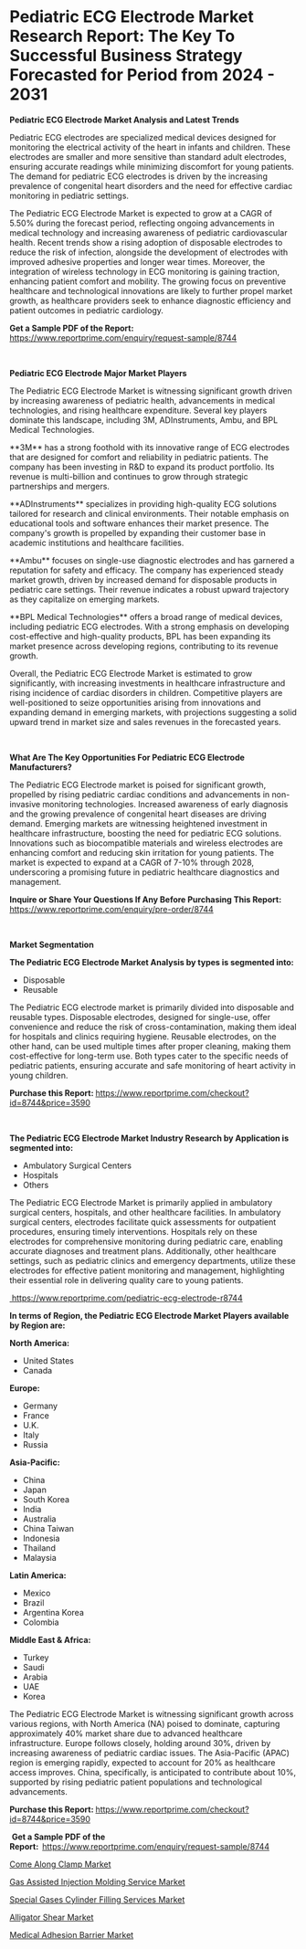<p><h1>Pediatric ECG Electrode Market Research Report: The Key To Successful Business Strategy Forecasted for Period from 2024 - 2031</h1></p><p><strong>Pediatric ECG Electrode Market Analysis and Latest Trends</strong></p>
<p><p>Pediatric ECG electrodes are specialized medical devices designed for monitoring the electrical activity of the heart in infants and children. These electrodes are smaller and more sensitive than standard adult electrodes, ensuring accurate readings while minimizing discomfort for young patients. The demand for pediatric ECG electrodes is driven by the increasing prevalence of congenital heart disorders and the need for effective cardiac monitoring in pediatric settings.</p><p>The Pediatric ECG Electrode Market is expected to grow at a CAGR of 5.50% during the forecast period, reflecting ongoing advancements in medical technology and increasing awareness of pediatric cardiovascular health. Recent trends show a rising adoption of disposable electrodes to reduce the risk of infection, alongside the development of electrodes with improved adhesive properties and longer wear times. Moreover, the integration of wireless technology in ECG monitoring is gaining traction, enhancing patient comfort and mobility. The growing focus on preventive healthcare and technological innovations are likely to further propel market growth, as healthcare providers seek to enhance diagnostic efficiency and patient outcomes in pediatric cardiology.</p></p>
<p><strong>Get a Sample PDF of the Report:&nbsp;</strong> <a href="https://www.reportprime.com/enquiry/request-sample/8744?utm_campaign=104&utm_medium=2&utm_source=Github&utm_content=ia&utm_term=28112024&utm_id=pediatric-ecg-electrode">https://www.reportprime.com/enquiry/request-sample/8744</a></p>
<p>&nbsp;</p>
<p><strong>Pediatric ECG Electrode Major Market Players</strong></p>
<p><p>The Pediatric ECG Electrode Market is witnessing significant growth driven by increasing awareness of pediatric health, advancements in medical technologies, and rising healthcare expenditure. Several key players dominate this landscape, including 3M, ADInstruments, Ambu, and BPL Medical Technologies. </p><p>**3M** has a strong foothold with its innovative range of ECG electrodes that are designed for comfort and reliability in pediatric patients. The company has been investing in R&D to expand its product portfolio. Its revenue is multi-billion and continues to grow through strategic partnerships and mergers.</p><p>**ADInstruments** specializes in providing high-quality ECG solutions tailored for research and clinical environments. Their notable emphasis on educational tools and software enhances their market presence. The company's growth is propelled by expanding their customer base in academic institutions and healthcare facilities.</p><p>**Ambu** focuses on single-use diagnostic electrodes and has garnered a reputation for safety and efficacy. The company has experienced steady market growth, driven by increased demand for disposable products in pediatric care settings. Their revenue indicates a robust upward trajectory as they capitalize on emerging markets.</p><p>**BPL Medical Technologies** offers a broad range of medical devices, including pediatric ECG electrodes. With a strong emphasis on developing cost-effective and high-quality products, BPL has been expanding its market presence across developing regions, contributing to its revenue growth.</p><p>Overall, the Pediatric ECG Electrode Market is estimated to grow significantly, with increasing investments in healthcare infrastructure and rising incidence of cardiac disorders in children. Competitive players are well-positioned to seize opportunities arising from innovations and expanding demand in emerging markets, with projections suggesting a solid upward trend in market size and sales revenues in the forecasted years.</p></p>
<p>&nbsp;</p>
<p><strong>What Are The Key Opportunities For Pediatric ECG Electrode Manufacturers?</strong></p>
<p><p>The Pediatric ECG Electrode market is poised for significant growth, propelled by rising pediatric cardiac conditions and advancements in non-invasive monitoring technologies. Increased awareness of early diagnosis and the growing prevalence of congenital heart diseases are driving demand. Emerging markets are witnessing heightened investment in healthcare infrastructure, boosting the need for pediatric ECG solutions. Innovations such as biocompatible materials and wireless electrodes are enhancing comfort and reducing skin irritation for young patients. The market is expected to expand at a CAGR of 7-10% through 2028, underscoring a promising future in pediatric healthcare diagnostics and management.</p></p>
<p><strong>Inquire or Share Your Questions If Any Before Purchasing This Report:</strong> <a href="https://www.reportprime.com/enquiry/pre-order/8744?utm_campaign=104&utm_medium=2&utm_source=Github&utm_content=ia&utm_term=28112024&utm_id=pediatric-ecg-electrode">https://www.reportprime.com/enquiry/pre-order/8744</a></p>
<p>&nbsp;</p>
<p><strong>Market Segmentation</strong></p>
<p><strong>The Pediatric ECG Electrode Market Analysis by types is segmented into:</strong></p>
<p><ul><li>Disposable</li><li>Reusable</li></ul></p>
<p><p>The Pediatric ECG electrode market is primarily divided into disposable and reusable types. Disposable electrodes, designed for single-use, offer convenience and reduce the risk of cross-contamination, making them ideal for hospitals and clinics requiring hygiene. Reusable electrodes, on the other hand, can be used multiple times after proper cleaning, making them cost-effective for long-term use. Both types cater to the specific needs of pediatric patients, ensuring accurate and safe monitoring of heart activity in young children.</p></p>
<p><strong>Purchase this Report:&nbsp;</strong><a href="https://www.reportprime.com/checkout?id=8744&price=3590&utm_campaign=104&utm_medium=2&utm_source=Github&utm_content=ia&utm_term=28112024&utm_id=pediatric-ecg-electrode">https://www.reportprime.com/checkout?id=8744&price=3590</a></p>
<p>&nbsp;</p>
<p><strong>The Pediatric ECG Electrode Market Industry Research by Application is segmented into:</strong></p>
<p><ul><li>Ambulatory Surgical Centers</li><li>Hospitals</li><li>Others</li></ul></p>
<p><p>The Pediatric ECG Electrode Market is primarily applied in ambulatory surgical centers, hospitals, and other healthcare facilities. In ambulatory surgical centers, electrodes facilitate quick assessments for outpatient procedures, ensuring timely interventions. Hospitals rely on these electrodes for comprehensive monitoring during pediatric care, enabling accurate diagnoses and treatment plans. Additionally, other healthcare settings, such as pediatric clinics and emergency departments, utilize these electrodes for effective patient monitoring and management, highlighting their essential role in delivering quality care to young patients.</p></p>
<p><a href="https://www.reportprime.com/pediatric-ecg-electrode-r8744?utm_campaign=104&utm_medium=2&utm_source=Github&utm_content=ia&utm_term=28112024&utm_id=pediatric-ecg-electrode">&nbsp;https://www.reportprime.com/pediatric-ecg-electrode-r8744</a></p>
<p><strong>In terms of Region, the Pediatric ECG Electrode Market Players available by Region are:</strong></p>
<p>
    <p> <strong> North America: </strong>
        <ul>
            <li>United States</li>
            <li>Canada</li>
        </ul>
        </p> 
    <p> <strong> Europe: </strong>
        <ul>
            <li>Germany</li>
            <li>France</li>
            <li>U.K.</li>
            <li>Italy</li>
            <li>Russia</li>
        </ul>
        </p> 
    <p> <strong> Asia-Pacific: </strong>
        <ul>
            <li>China</li>
            <li>Japan</li>
            <li>South Korea</li>
            <li>India</li>
            <li>Australia</li>
            <li>China Taiwan</li>
            <li>Indonesia</li>
            <li>Thailand</li>
            <li>Malaysia</li>
        </ul>
        </p> 
    <p> <strong> Latin America: </strong>
        <ul>
            <li>Mexico</li>
            <li>Brazil</li>
            <li>Argentina Korea</li>
            <li>Colombia</li>
        </ul>
        </p> 
    <p> <strong> Middle East & Africa: </strong>
        <ul>
            <li>Turkey</li>
            <li>Saudi</li>
            <li>Arabia</li>
            <li>UAE</li>
            <li>Korea</li>
        </ul>
    </p>
    </p>
<p><p>The Pediatric ECG Electrode Market is witnessing significant growth across various regions, with North America (NA) poised to dominate, capturing approximately 40% market share due to advanced healthcare infrastructure. Europe follows closely, holding around 30%, driven by increasing awareness of pediatric cardiac issues. The Asia-Pacific (APAC) region is emerging rapidly, expected to account for 20% as healthcare access improves. China, specifically, is anticipated to contribute about 10%, supported by rising pediatric patient populations and technological advancements.</p></p>
<p><strong>Purchase this Report: </strong><a href="https://www.reportprime.com/checkout?id=8744&price=3590&utm_campaign=104&utm_medium=2&utm_source=Github&utm_content=ia&utm_term=28112024&utm_id=pediatric-ecg-electrode">https://www.reportprime.com/checkout?id=8744&price=3590</a></p>
<p>&nbsp;<strong>Get a Sample PDF of the Report:&nbsp;&nbsp;</strong><a href="https://www.reportprime.com/enquiry/request-sample/8744?utm_campaign=104&utm_medium=2&utm_source=Github&utm_content=ia&utm_term=28112024&utm_id=pediatric-ecg-electrode">https://www.reportprime.com/enquiry/request-sample/8744</a></p>
<p><strong></strong></p>
<p><p><a href="https://www.linkedin.com/pulse/investment-opportunities-come-along-clamp-sector-risk-analysis-ei7qe?utm_campaign=104&utm_medium=2&utm_source=Github&utm_content=ia&utm_term=28112024&utm_id=pediatric-ecg-electrode">Come Along Clamp Market</a></p><p><a href="https://issuu.com/reportprime-2/docs/gas-assisted-injection-molding-serv_52b7fa7c008b51?utm_campaign=104&utm_medium=2&utm_source=Github&utm_content=ia&utm_term=28112024&utm_id=pediatric-ecg-electrode">Gas Assisted Injection Molding Service Market</a></p><p><a href="https://issuu.com/reportprime-2/docs/special-gases-cylinder-filling-serv_c16bd741301833?utm_campaign=104&utm_medium=2&utm_source=Github&utm_content=ia&utm_term=28112024&utm_id=pediatric-ecg-electrode">Special Gases Cylinder Filling Services Market</a></p><p><a href="https://www.linkedin.com/pulse/alligator-shear-market-shifts-strategic-analysis-2024-2031-qgxoe?utm_campaign=104&utm_medium=2&utm_source=Github&utm_content=ia&utm_term=28112024&utm_id=pediatric-ecg-electrode">Alligator Shear Market</a></p><p><a href="https://github.com/borgmrikki329/Market-Research-Report-List-1/blob/main/medical-adhesion-barrier-market.md?utm_campaign=104&utm_medium=2&utm_source=Github&utm_content=ia&utm_term=28112024&utm_id=pediatric-ecg-electrode">Medical Adhesion Barrier Market</a></p></p>
